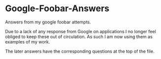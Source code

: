 # Google-Foobar-Answers
Answers from my google foobar attempts.

Due to a lack of any response from Google on applications I no longer feel obliged to keep these out of circulation. As such I am now using them as examples of my work.

The later answers have the corresponding questions at the top of the file.

